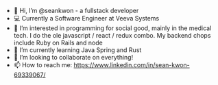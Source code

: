 - 👋 Hi, I’m @seankwon - a fullstack developer
- 💻 Currently a Software Engineer at Veeva Systems
- 👀 I’m interested in programming for social good, mainly in the medical tech. I do the ole javascript / react / redux combo. My backend chops include Ruby on Rails and node
- 🌱 I’m currently learning Java Spring and Rust
- 💞️ I’m looking to collaborate on everything!
- 📫 How to reach me: https://www.linkedin.com/in/sean-kwon-69339067/

<!---
seankwon/seankwon is a ✨ special ✨ repository because its `README.md` (this file) appears on your GitHub profile.
You can click the Preview link to take a look at your changes.
--->
